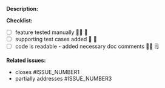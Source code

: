 **Description:**

<!-- add your description here -->

**Checklist:**

- [ ] feature tested manually 👨‍🔬 🧪
- [ ] supporting test cases added 🚀 💼
- [ ] code is readable - added necessary doc comments 👨‍🏭 🗒️

**Related issues:**

- closes #ISSUE_NUMBER1
- partially addresses #ISSUE_NUMBER3
